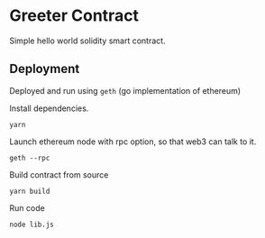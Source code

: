 # Greeter Contract

Simple hello world solidity smart contract.

## Deployment

Deployed and run using `geth` (go implementation of ethereum)

Install dependencies.
```
yarn
```

Launch ethereum node with rpc option, so that web3 can talk to it.
```
geth --rpc
```

Build contract from source
```
yarn build
```

Run code
```
node lib.js
```
